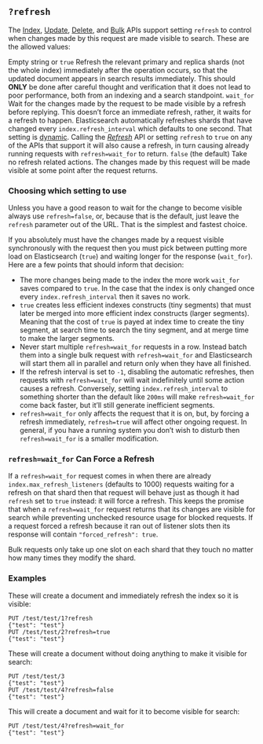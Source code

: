 ## `?refresh`

The [Index](docs-index_.html), [Update](docs-update.html), [Delete](docs-delete.html), and [Bulk](docs-bulk.html) APIs support setting `refresh` to control when changes made by this request are made visible to search. These are the allowed values:

Empty string or `true`
     Refresh the relevant primary and replica shards (not the whole index) immediately after the operation occurs, so that the updated document appears in search results immediately. This should **ONLY** be done after careful thought and verification that it does not lead to poor performance, both from an indexing and a search standpoint. 
`wait_for`
     Wait for the changes made by the request to be made visible by a refresh before replying. This doesn’t force an immediate refresh, rather, it waits for a refresh to happen. Elasticsearch automatically refreshes shards that have changed every `index.refresh_interval` which defaults to one second. That setting is [dynamic](index-modules.html#dynamic-index-settings). Calling the [_Refresh_](indices-refresh.html) API or setting `refresh` to `true` on any of the APIs that support it will also cause a refresh, in turn causing already running requests with `refresh=wait_for` to return. 
`false` (the default) 
     Take no refresh related actions. The changes made by this request will be made visible at some point after the request returns. 

### Choosing which setting to use

Unless you have a good reason to wait for the change to become visible always use `refresh=false`, or, because that is the default, just leave the `refresh` parameter out of the URL. That is the simplest and fastest choice.

If you absolutely must have the changes made by a request visible synchronously with the request then you must pick between putting more load on Elasticsearch (`true`) and waiting longer for the response (`wait_for`). Here are a few points that should inform that decision:

  * The more changes being made to the index the more work `wait_for` saves compared to `true`. In the case that the index is only changed once every `index.refresh_interval` then it saves no work. 
  * `true` creates less efficient indexes constructs (tiny segments) that must later be merged into more efficient index constructs (larger segments). Meaning that the cost of `true` is payed at index time to create the tiny segment, at search time to search the tiny segment, and at merge time to make the larger segments. 
  * Never start multiple `refresh=wait_for` requests in a row. Instead batch them into a single bulk request with `refresh=wait_for` and Elasticsearch will start them all in parallel and return only when they have all finished. 
  * If the refresh interval is set to `-1`, disabling the automatic refreshes, then requests with `refresh=wait_for` will wait indefinitely until some action causes a refresh. Conversely, setting `index.refresh_interval` to something shorter than the default like `200ms` will make `refresh=wait_for` come back faster, but it’ll still generate inefficient segments. 
  * `refresh=wait_for` only affects the request that it is on, but, by forcing a refresh immediately, `refresh=true` will affect other ongoing request. In general, if you have a running system you don’t wish to disturb then `refresh=wait_for` is a smaller modification. 



### `refresh=wait_for` Can Force a Refresh

If a `refresh=wait_for` request comes in when there are already `index.max_refresh_listeners` (defaults to 1000) requests waiting for a refresh on that shard then that request will behave just as though it had `refresh` set to `true` instead: it will force a refresh. This keeps the promise that when a `refresh=wait_for` request returns that its changes are visible for search while preventing unchecked resource usage for blocked requests. If a request forced a refresh because it ran out of listener slots then its response will contain `"forced_refresh": true`.

Bulk requests only take up one slot on each shard that they touch no matter how many times they modify the shard.

### Examples

These will create a document and immediately refresh the index so it is visible:
    
    
    PUT /test/test/1?refresh
    {"test": "test"}
    PUT /test/test/2?refresh=true
    {"test": "test"}

These will create a document without doing anything to make it visible for search:
    
    
    PUT /test/test/3
    {"test": "test"}
    PUT /test/test/4?refresh=false
    {"test": "test"}

This will create a document and wait for it to become visible for search:
    
    
    PUT /test/test/4?refresh=wait_for
    {"test": "test"}
